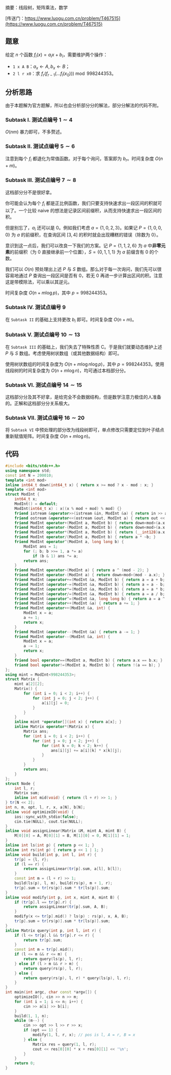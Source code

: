 摘要：线段树，矩阵乘法，数学

[传送门：https://www.luogu.com.cn/problem/T467515](https://www.luogu.com.cn/problem/T467515)

## 题意

给定 $n$ 个函数 $f_i(x) = a_ix + b_i$，需要维护两个操作：

- `1 x A B`：$a_x \gets A, b_x \gets B$；
- `2 l r x0`：求 $f_r(f_{r - 1}(\dots f_l(x_0))) \bmod {998244353}$。

## 分析思路

由于本题解为官方题解，所以也会分析部分分的解法，部分分解法的代码不附。

### Subtask I. 测试点编号 $1 \sim 4$

$O\left(nm\right)$ 暴力即可，不多赘述。

### Subtask II. 测试点编号 $5 \sim 6$

注意到每个 $f_i$ 都退化为常值函数。对于每个询问，答案即为 $b_r$。时间复杂度 $O\left(n + m\right)$。

### Subtask III. 测试点编号 $7 \sim 8$

这档部分分不是很好拿。

你可能会认为每个 $f_i$ 都是正比例函数，我们只要支持快速求出一段区间的积就可以了。一个比较 naive 的想法是记录区间前缀积，从而支持快速求出一段区间的积。

但是别忘了，$a_i$ 还可以是 $0$。例如我们考虑 $a = \{1, 0, 2, 3\}$。如果记 $P = \{1, 0, 0, 0\}$ 为 $a$ 的前缀积，在查询区间 $[3, 4]$ 的积时就会出现糟糕的错误（除数为 $0$）。

意识到这一点后，我们可以改良一下我们的方案。记 $P = \{1, 1, 2, 6\}$ 为 $a$ 中**非零元素**的前缀积（为 $0$ 直接继承前一个位置），$S = \{0, 1, 1, 1\}$ 为 $a$ 前缀含有 $0$ 的个数。

我们可以 $O\left(n\right)$ 预处理出上述 $P$ 与 $S$ 数组。那么对于每一次询问，我们先可以很容易地通过 $P$ 查询出一段区间是否有 $0$，若无 $0$ 再进一步计算出区间的积。注意这是带模除法，可以乘以其逆元。

时间复杂度 $O\left(n + m \log p\right)$，其中 $p = 998244353$。

### Subtask IV. 测试点编号 $9$

在 `Subtask II` 的基础上支持更改 $b_i$ 即可。时间复杂度 $O\left(n + m\right)$。

### Subtask V. 测试点编号 $10 \sim 13$

在 `Subtask III` 的基础上，我们失去了特殊性质 C。于是我们就要动态维护上述 $P$ 与 $S$ 数组。考虑使用树状数组（或其他数据结构）即可。

使用树状数组的时间复杂度为 $O\left(n + m \log n \log p\right)$，其中 $p = 998244353$。使用线段树的时间复杂度为 $O\left(n + m \log n\right)$，均可通过本档部分分。

### Subtask VI. 测试点编号 $14 \sim 15$

这档部分分及其不好拿，是给完全不会数据结构，但是数学注意力极佳的人准备的。正解和这档部分分关系极大。

### Subtask VII. 测试点编号 $16 \sim 20$

将 `Subtask VI` 中预处理的部分改为线段树即可，单点修改只需要定位到叶子结点重新赋值矩阵。时间复杂度 $O\left(n + m \log n\right)$。

## 代码

```cpp
#include <bits/stdc++.h>
using namespace std;
const int N = 200010;
template <int mod>
inline int64_t down(int64_t x) { return x >= mod ? x - mod : x; }
template <int mod>
struct ModInt {
    int64_t x;
    ModInt() = default;
    ModInt(int64_t x) : x((x % mod + mod) % mod) {}
    friend istream &operator>>(istream &in, ModInt &a) { return in >> a.x; }
    friend ostream &operator<<(ostream &out, ModInt a) { return out << a.x; }
    friend ModInt operator+(ModInt a, ModInt b) { return down<mod>(a.x + b.x); }
    friend ModInt operator-(ModInt a, ModInt b) { return down<mod>(a.x - b.x + mod); }
    friend ModInt operator*(ModInt a, ModInt b) { return (__int128)a.x * b.x % mod; }
    friend ModInt operator/(ModInt a, ModInt b) { return a * ~b; }
    friend ModInt operator^(ModInt a, long long b) {
        ModInt ans = 1;
        for (; b; b >>= 1, a *= a)
            if (b & 1) ans *= a;
        return ans;
    }
    friend ModInt operator~(ModInt a) { return a ^ (mod - 2); }
    friend ModInt operator-(ModInt a) { return down<mod>(mod - a.x); }
    friend ModInt &operator+=(ModInt &a, ModInt b) { return a = a + b; }
    friend ModInt &operator-=(ModInt &a, ModInt b) { return a = a - b; }
    friend ModInt &operator*=(ModInt &a, ModInt b) { return a = a * b; }
    friend ModInt &operator/=(ModInt &a, ModInt b) { return a = a / b; }
    friend ModInt &operator^=(ModInt &a, long long b) { return a = a ^ b; }
    friend ModInt &operator++(ModInt &a) { return a += 1; }
    friend ModInt operator++(ModInt &a, int) {
        ModInt x = a;
        a += 1;
        return x;
    }
    friend ModInt &operator--(ModInt &a) { return a -= 1; }
    friend ModInt operator--(ModInt &a, int) {
        ModInt x = a;
        a -= 1;
        return x;
    }
    friend bool operator==(ModInt a, ModInt b) { return a.x == b.x; }
    friend bool operator!=(ModInt a, ModInt b) { return !(a == b); }
};
using mint = ModInt<998244353>;
struct Matrix {
    mint a[2][2];
    Matrix() {
        for (int i = 0; i < 2; i++) {
            for (int j = 0; j < 2; j++) {
                a[i][j] = 0;
            }
        }
    }
    inline mint *operator[](int x) { return a[x]; }
    inline Matrix operator*(Matrix x) {
        Matrix ans;
        for (int i = 0; i < 2; i++) {
            for (int j = 0; j < 2; j++) {
                for (int k = 0; k < 2; k++) {
                    ans[i][j] += a[i][k] * x[k][j];
                }
            }
        }
        return ans;
    }
};
struct Node {
    int l, r;
    Matrix sum;
    inline int mid(void) { return (l + r) >> 1; }
} tr[N << 2];
int n, m, opt, l, r, x, a[N], b[N];
inline void optimizeIO(void) {
    ios::sync_with_stdio(false);
    cin.tie(NULL), cout.tie(NULL);
}
inline void assignLinear(Matrix &M, mint A, mint B) {
    M[0][0] = A, M[0][1] = B, M[1][0] = 0, M[1][1] = 1;
}
inline int ls(int p) { return p << 1; }
inline int rs(int p) { return p << 1 | 1; }
inline void build(int p, int l, int r) {
    tr[p] = {l, r};
    if (l == r) {
        return assignLinear(tr[p].sum, a[l], b[l]);
    }
    const int m = (l + r) >> 1;
    build(ls(p), l, m), build(rs(p), m + 1, r);
    tr[p].sum = tr[rs(p)].sum * tr[ls(p)].sum;
}
inline void modify(int p, int x, mint A, mint B) {
    if (tr[p].l == tr[p].r) {
        return assignLinear(tr[p].sum, A, B);
    }
    modify(x <= tr[p].mid() ? ls(p) : rs(p), x, A, B);
    tr[p].sum = tr[rs(p)].sum * tr[ls(p)].sum;
}
inline Matrix query(int p, int l, int r) {
    if (l <= tr[p].l && tr[p].r <= r) {
        return tr[p].sum;
    }
    const int m = tr[p].mid();
    if (l <= m && r <= m) {
        return query(ls(p), l, r);
    } else if (l > m && r > m) {
        return query(rs(p), l, r);
    } else {
        return query(rs(p), l, r) * query(ls(p), l, r);
    }
}
int main(int argc, char const *argv[]) {
    optimizeIO(), cin >> n >> m;
    for (int i = 1; i <= n; i++) {
        cin >> a[i] >> b[i];
    }
    build(1, 1, n);
    while (m--) {
        cin >> opt >> l >> r >> x;
        if (opt == 1) {
            modify(1, l, r, x); // pos is l, A = r, B = x
        } else {
            Matrix res = query(1, l, r);
            cout << res[0][0] * x + res[0][1] << '\n';
        }
    }
    return 0;
}
```

